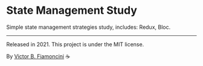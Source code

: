 # State Management Study

Simple state management strategies study, includes: Redux, Bloc.

----------

Released in 2021. This project is under the MIT license.

By [Victor B. Fiamoncini](https://github.com/Victor-Fiamonci) ☕️

